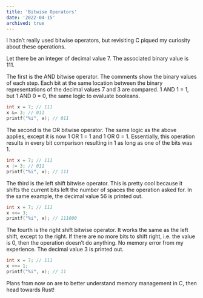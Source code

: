 ```yaml
---
title: 'Bitwise Operators'
date: '2022-04-15'
archived: true
---
```


I hadn’t really used bitwise operators, but revisiting C piqued my curiosity about these operations.

Let there be an integer of decimal value 7. The associated binary value is 111.

The first is the AND bitwise operator. The comments show the binary values of each step. Each bit at the same location between the binary representations of the decimal values 7 and 3 are compared. 1 AND 1 = 1, but 1 AND 0 = 0, the same logic to evaluate booleans.

```c
int x = 7; // 111
x &= 3; // 011
printf("%i", x); // 011
```

The second is the OR bitwise operator. The same logic as the above applies, except it is now 1 OR 1 = 1 and 1 OR 0 = 1. Essentially, this operation results in every bit comparison resulting in 1 as long as one of the bits was 1.

```c
int x = 7; // 111
x |= 3; // 011
printf("%i", x); // 111
```

The third is the left shift bitwise operator. This is pretty cool because it shifts the current bits left the number of spaces the operation asked for. In the same example, the decimal value 56 is printed out.

```c
int x = 7; // 111
x <<= 3;
printf("%i", x); // 111000
```

The fourth is the right shift bitwise operator. It works the same as the left shift, except to the right. If there are no more bits to shift right, i.e. the value is 0, then the operation doesn’t do anything. No memory error from my experience. The decimal value 3 is printed out.

```c
int x = 7; // 111
x >>= 1;
printf("%i", x); // 11
```

Plans from now on are to better understand memory management in C, then head towards Rust!
